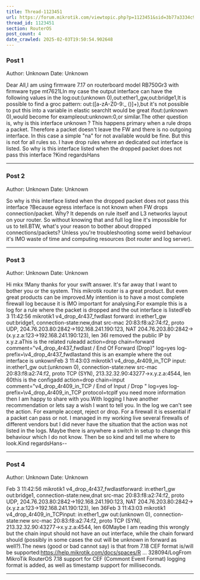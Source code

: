 ```yaml
---
title: Thread-1123451
url: https://forum.mikrotik.com/viewtopic.php?p=1123451&sid=3b77a3334c914448dbbc02bfdff4c3aa#p1123451
thread_id: 1123451
section: RouterOS
post_count: 4
date_crawled: 2025-02-03T19:50:54.902648
---
```


### Post 1
Author: Unknown
Date: Unknown

Dear All,I am using firmware 7.17 on routerboard model RB750Gr3 with firmware type mt7621LIn my case the output interface can have the following values in the log:out:(unknown 0),out:ether1_gw,out:bridge1,It is possible to find a groc pattern: out:([a-zA-Z0-9:_ ()]+),but it's not possible to put this into a variable in elastic searchIt would be great ifout:(unknown 0),would become for exampleout:unknown:0,or similar.The other question is, why is this interface unknown ?  This happens primary when a rule drops a packet. Therefore a packet doesn't leave the FW and there is no outgoing interface. In this case a simple "na" for not available would be fine. But this is not for all rules so. I have drop rules where an dedicated out interface is listed. So why is this interface listed when the dropped packet does not pass this interface ?Kind regardsHans

---
### Post 2
Author: Unknown
Date: Unknown

So why is this interface listed when the dropped packet does not pass this interface ?Because egress interface is not known when FW drops connection/packet. Why? It depends on rule itself and L3 networks layout on your router. So without knowing that and full log line it's impossible for us to tell.BTW, what's your reason to bother about dropped connections/packets? Unless you're troubleshooting some weird behaviour it's IMO waste of time and computing resources (bot router and log server).

---
### Post 3
Author: Unknown
Date: Unknown

Hi mkx !Many thanks for your swift answer. It's far away that I want to bother you or the system. This mikrotik router is a great product. But even great products can be improved.My intention is to have a most complete firewall log because it is IMO important for analysing.For example this is a log for a rule where the packet is dropped and the out interface is listedFeb  3 11:42:56 mikrotik1 v4_drop_4r437_fwdlast forward: in:ether1_gw out:bridge1, connection-state:new,dnat src-mac 20:83:f8:a2:74:f2, proto UDP, 204.76.203.80:2842->192.168.241.190:123, NAT 204.76.203.80:2842->(x.y.z.a:123->192.168.241.190:123), len 36I removed the public IP by x.y.z.aThis is the related ruleadd action=drop chain=forward comment=\"v4_drop_4r437_fwdlast / End Of Forward (Drop)" log=yes log-prefix=\v4_drop_4r437_fwdlastand this is an example where the out interface is unkownFeb  3 11:43:03 mikrotik1 v4_drop_4r409_in_TCP input: in:ether1_gw out:(unknown 0), connection-state:new src-mac 20:83:f8:a2:74:f2, proto TCP (SYN), 213.32.32.90:43277->x.y.z.a:4544, len 60this is the configadd action=drop chain=input comment=\"v4_drop_4r409_in_TCP / End of Input / Drop " log=yes log-prefix=\v4_drop_4r409_in_TCP protocol=tcpIf you need more information then I am happy to share with you.With logging I have another recommendation or lets say a wish I want to tell you. In the log we can't see the action. For example accept, reject or drop. For a firewall it is essential if a packet can pass or not. I managed in my working live several firewalls of different vendors but I did never have the situation that the action was not listed in the logs. Maybe there is anywhere a switch in setup to change this behaviour which I do not know. Then be so kind and tell me where to look.Kind regardsHans--

---
### Post 4
Author: Unknown
Date: Unknown

Feb 3 11:42:56 mikrotik1 v4_drop_4r437_fwdlastforward: in:ether1_gw out:bridge1, connection-state:new,dnat src-mac 20:83:f8:a2:74:f2, proto UDP, 204.76.203.80:2842->192.168.241.190:123, NAT 204.76.203.80:2842->(x.y.z.a:123->192.168.241.190:123), len 36Feb 3 11:43:03 mikrotik1 v4_drop_4r409_in_TCPinput: in:ether1_gw out:(unknown 0), connection-state:new src-mac 20:83:f8:a2:74:f2, proto TCP (SYN), 213.32.32.90:43277->x.y.z.a:4544, len 60Maybe I am reading this wrongly but the chain input should not have an out interface, while the chain forward should (possibly in some cases the out will be unknown in forward as well?).The news (good or bad cannot say) is that from 7.18 CEF format is/will be supported:https://help.mikrotik.com/docs/spaces/R ... 328094/LogFrom MikroTik RouterOS 7.18 support for CEF (Commont Event Format) logging format is added, as well as timestamp support for milliseconds.

---
